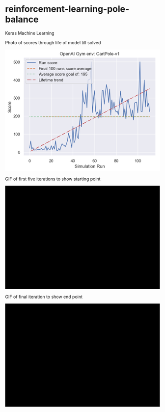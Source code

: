 # reinforcement-learning-pole-balance
Keras Machine Learning


Photo of scores through life of model till solved
<p align="center"><img src="outputs/scores.png" /></p>

GIF of first five iterations to show starting point
<p align="center"><img src="GIFs/FirstFiveIterations.gif" /></p>

GIF of final iteration to show end point
<p align="center"><img src="GIFs/RunningModelExample.gif" /></p>
